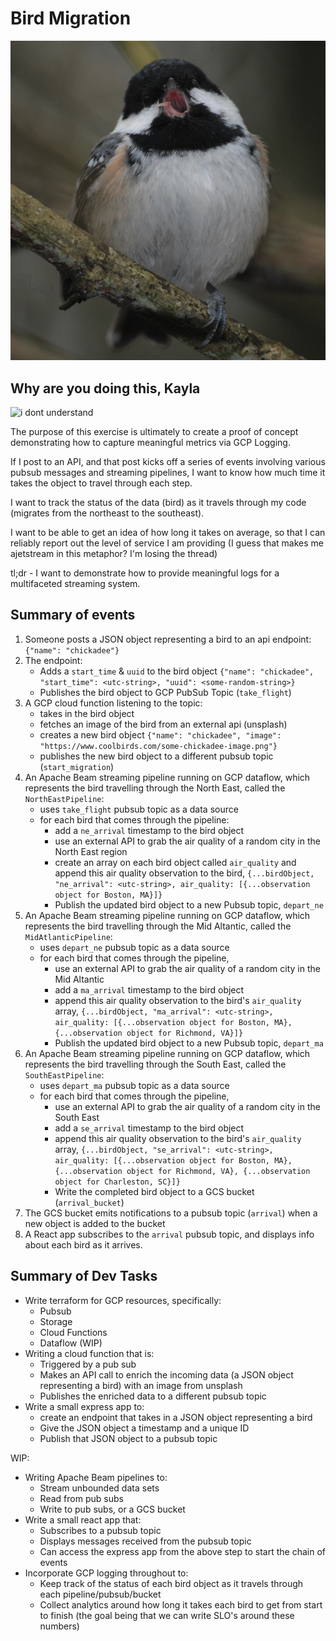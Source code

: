 # Bird Migration

![chickadee](./images/intense.png)

## Why are you doing this, Kayla 

![i dont understand](https://media.giphy.com/media/fXmpRvTWqIWbK/giphy.gif)

The purpose of this exercise is ultimately to create a proof of concept demonstrating how to capture meaningful metrics via GCP Logging.

If I post to an API, and that post kicks off a series of events involving various pubsub messages and streaming pipelines, I want to know how much time it takes the object to travel through each step.

I want to track the status of the data (bird) as it travels through my code (migrates from the northeast to the southeast). 

I want to be able to get an idea of how long it takes on average, so that I can reliably report out the level of service I am providing (I guess that makes me ajetstream in this metaphor? I'm losing the thread)

tl;dr - I want to demonstrate how to provide meaningful logs for a multifaceted streaming system. 

## Summary of events

1. Someone posts a JSON object representing a bird to an api endpoint: `{"name": "chickadee"}`
2. The endpoint:
    - Adds a `start_time` & `uuid` to the bird object `{"name": "chickadee", "start_time": <utc-string>, "uuid": <some-random-string>}`
    - Publishes the bird object to GCP PubSub Topic (`take_flight`)
3. A GCP cloud function listening to the topic:
    - takes in the bird object
    - fetches an image of the bird from an external api (unsplash)
    - creates a new bird object `{"name": "chickadee", "image": "https://www.coolbirds.com/some-chickadee-image.png"}`
    - publishes the new bird object to a different pubsub topic  (`start_migration`)
4. An Apache Beam streaming pipeline running on GCP dataflow, which represents the bird travelling through the North East, called the `NorthEastPipeline`:
    - uses `take_flight` pubsub topic as a data source
    - for each bird that comes through the pipeline:
        - add a `ne_arrival` timestamp to the bird object
        - use an external API to grab the air quality of a random city in the North East region 
        - create an array on each bird object called `air_quality` and append this air quality observation to the bird, `{...birdObject, "ne_arrival": <utc-string>, air_quality: [{...observation object for Boston, MA}]}`
        - Publish the updated bird object to a new Pubsub topic, `depart_ne`
5. An Apache Beam streaming pipeline running on GCP dataflow, which represents the bird travelling through the Mid Altantic, called the `MidAtlanticPipeline`:
    - uses `depart_ne` pubsub topic as a data source
    - for each bird that comes through the pipeline, 
        - use an external API to grab the air quality of a random city in the Mid Altantic 
        - add a `ma_arrival` timestamp to the bird object
        - append this air quality observation to the bird's `air_quality` array, `{...birdObject, "ma_arrival": <utc-string>, air_quality: [{...observation object for Boston, MA}, {...observation object for Richmond, VA}]}`
        - Publish the updated bird object to a new Pubsub topic, `depart_ma`    
6. An Apache Beam streaming pipeline running on GCP dataflow, which represents the bird travelling through the South East, called the `SouthEastPipeline`:
    - uses `depart_ma` pubsub topic as a data source
    - for each bird that comes through the pipeline, 
        - use an external API to grab the air quality of a random city in the South East
        - add a `se_arrival` timestamp to the bird object
        - append this air quality observation to the bird's `air_quality` array, `{...birdObject, "se_arrival": <utc-string>, air_quality: [{...observation object for Boston, MA}, {...observation object for Richmond, VA}, {...observation object for Charleston, SC}]}`
        - Write the completed bird object to a GCS bucket (`arrival_bucket`)    
7. The GCS bucket emits notifications to a pubsub topic (`arrival`) when a new object is added to the bucket
8. A React app subscribes to the `arrival` pubsub topic, and displays info about each bird as it arrives.
  


## Summary of Dev Tasks

- Write terraform for GCP resources, specifically:
    - Pubsub 
    - Storage 
    - Cloud Functions
    - Dataflow (WIP)
- Writing a cloud function that is:
    - Triggered by a pub sub
    - Makes an API call to enrich the incoming data (a JSON object representing a bird) with an image from unsplash
    - Publishes the enriched data to a different pubsub topic
- Write a small express app to:
    - create an endpoint that takes in a JSON object representing a bird
    - Give the JSON object a timestamp and a unique ID
    - Publish that JSON object to a pubsub topic    
    
WIP: 
- Writing Apache Beam pipelines to:
    - Stream unbounded data sets
    - Read from pub subs
    - Write to pub subs, or a GCS bucket
- Write a small react app that:
    - Subscribes to a pubsub topic
    - Displays messages received from the pubsub topic
    - Can access the express app from the above step to start the chain of events
- Incorporate GCP logging throughout to:
    - Keep track of the status of each bird object as it travels through each pipeline/pubsub/bucket
    - Collect analytics around how long it takes each bird to get from start to finish (the goal being that we can write SLO's around these numbers) 
